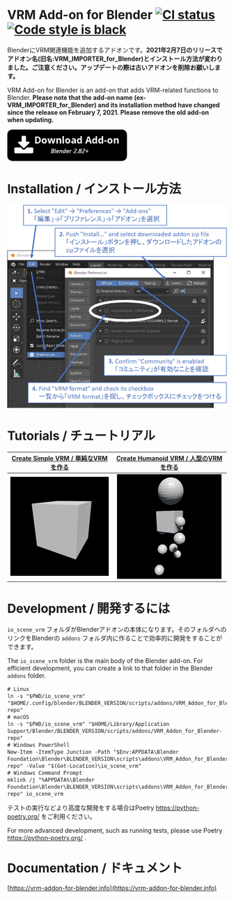 # VRM Add-on for Blender <a href="https://github.com/saturday06/VRM_Addon_for_Blender/actions"><img alt="CI status" src="https://github.com/saturday06/VRM_Addon_for_Blender/actions/workflows/test.yml/badge.svg"></a> <a href="https://github.com/psf/black"><img alt="Code style is black" src="https://img.shields.io/badge/code%20style-black-000000.svg"></a>

BlenderにVRM関連機能を追加するアドオンです。<strong>2021年2月7日のリリースでアドオン名(旧名:VRM_IMPORTER_for_Blender)とインストール方法が変わりました。ご注意ください。アップデートの際は古いアドオンを削除お願いします。</strong>


VRM Add-on for Blender is an add-on that adds VRM-related functions to Blender.
<strong>Please note that the add-on name (ex-VRM_IMPORTER_for_Blender) and its installation method have changed since the release on February 7, 2021. Please remove the old add-on when updating.</strong>

<a alt="Download add-on for Blender 2.82+" href="https://github.com/saturday06/VRM_Addon_for_Blender/raw/release-archive/VRM_Addon_for_Blender-release.zip"><img src="./docs/download_button.png"></a>

# Installation / インストール方法

<img src="./docs/installation.png">

# Tutorials / チュートリアル

| [Create Simple VRM / 単純なVRMを作る](https://vrm-addon-for-blender.info/en/create-simple-vrm-from-scratch?locale_redirection) | [Create Humanoid VRM / 人型のVRMを作る](https://vrm-addon-for-blender.info/en/create-humanoid-vrm-from-scratch?locale_redirection) |
| :---: | :---: |
| [![](./docs/website/static/images/simple.gif)](https://vrm-addon-for-blender.info/en/create-simple-vrm-from-scratch?locale_redirection) | [![](./docs/website/static/images/humanoid.gif)](https://vrm-addon-for-blender.info/en/create-humanoid-vrm-from-scratch?locale_redirection) |

# Development / 開発するには

`io_scene_vrm` フォルダがBlenderアドオンの本体になります。そのフォルダへのリンクをBlenderの `addons` フォルダ内に作ることで効率的に開発をすることができます。

The `io_scene_vrm` folder is the main body of the Blender add-on. For efficient development, you can create a link to that folder in the Blender `addons` folder.

```
# Linux
ln -s "$PWD/io_scene_vrm" "$HOME/.config/blender/BLENDER_VERSION/scripts/addons/VRM_Addon_for_Blender-repo"
# macOS
ln -s "$PWD/io_scene_vrm" "$HOME/Library/Application Support/Blender/BLENDER_VERSION/scripts/addons/VRM_Addon_for_Blender-repo"
# Windows PowerShell
New-Item -ItemType Junction -Path "$Env:APPDATA\Blender Foundation\Blender\BLENDER_VERSION\scripts\addons\VRM_Addon_for_Blender-repo" -Value "$(Get-Location)\io_scene_vrm"
# Windows Command Prompt
mklink /j "%APPDATA%\Blender Foundation\Blender\BLENDER_VERSION\scripts\addons\VRM_Addon_for_Blender-repo" io_scene_vrm
```

テストの実行などより高度な開発をする場合はPoetry https://python-poetry.org/ をご利用ください。

For more advanced development, such as running tests, please use Poetry https://python-poetry.org/ .

# Documentation / ドキュメント

[https://vrm-addon-for-blender.info](https://vrm-addon-for-blender.info)
